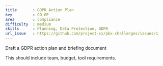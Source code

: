 ```yaml
---
title       : GDPR Action Plan
key         : CO-GP
area        : compliance
difficulty  : medium
skills      : Planning, Data Protection, GDPR
url_issue   : https://github.com/project-cx/pbx-challenges/issues/1
---
```


Draft a GDPR action plan and briefing document

This should include team, budget, tool requirements.
